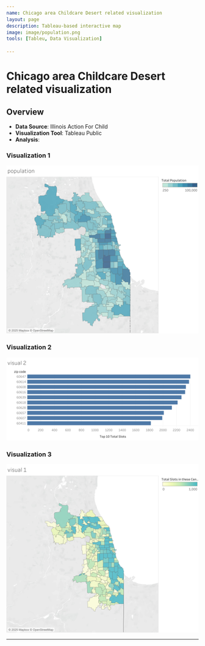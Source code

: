 ```yaml
---
name: Chicago area Childcare Desert related visualization
layout: page
description: Tableau-based interactive map
image: image/population.png
tools: [Tableu, Data Visualization]

---
```


# Chicago area Childcare Desert related visualization


## Overview

- **Data Source**: Illinois Action For Child 
- **Visualization Tool**: Tableau Public
- **Analysis**: 


### Visualization 1  
![Population Visualization](/image/population.png)

### Visualization 2  
![Visualization 2](/image/visual_2.png)

### Visualization 3  
![Visualization 3](/image/visual_1.png)

---
